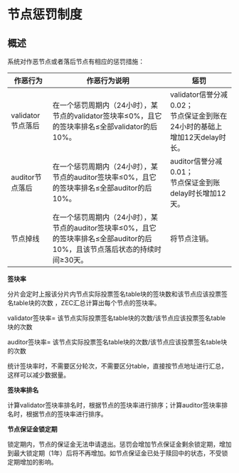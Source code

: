 # 节点惩罚制度

## 概述

系统对作恶节点或者落后节点有相应的惩罚措施：

| 作恶行为          | 作恶行为说明                                                 | 惩罚                                                         |
| ----------------- | ------------------------------------------------------------ | ------------------------------------------------------------ |
| validator节点落后 | 在一个惩罚周期内（24小时），某节点的validator签块率≤0%，且它的签块率排名≤全部validator的后10%。 | validator信誉分减0.02；<br/>节点保证金到账在24小时的基础上增加12天delay时长。 |
| auditor节点落后   | 在一个惩罚周期内（24小时），某节点的auditor签块率≤0%，且它的签块率排名≤全部auditor的后10%。 | auditor信誉分减0.01；<br/>节点保证金到账delay时长增加12天。  |
| 节点掉线          | 在一个惩罚周期内（24小时），某节点的auditor签块率≤0%，且它的签块率排名≤全部auditor的后10%，且该节点落后状态的持续时间≥30天。 | 将节点注销。                                                 |

**签块率**

分片会定时上报该分片内节点实际投票签名table块的签块数和该节点应该投票签名table块的次数 ，ZEC汇总计算出每个节点的签块率。

validator签块率= 该节点实际投票签名table块的次数/该节点应该投票签名table块的次数  

auditor签块率= 该节点实际投票签名table块的次数/该节点应该投票签名table块的次数 

统计签块率时，不需要区分轮次，不需要区分table，直接按节点地址进行汇总，这样可以减少数据量。

**签块率排名**

计算validator签块率排名时，根据节点的签块率进行排序；计算auditor签块率排名时，根据节点的签块率进行排序。

**节点保证金锁定期**

锁定期内，节点的保证金无法申请退出。惩罚会增加节点保证金剩余锁定期，增加到最大锁定期（1年）后将不再增加。如节点保证金已处于赎回中的状态，不受锁定期增加的影响。